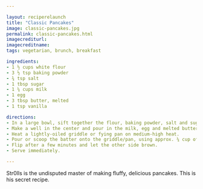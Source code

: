 ```yaml
---

layout: reciperelaunch
title: "Classic Pancakes"
image: classic-pancakes.jpg
permalink: classic-pancakes.html
imagecrediturl:
imagecreditname:
tags: vegetarian, brunch, breakfast

ingredients:
- 1 ½ cups white flour
- 3 ½ tsp baking powder
- ¾ tsp salt
- 1 tbsp sugar
- 1 ¼ cups milk
- 1 egg
- 3 tbsp butter, melted
- 1 tsp vanilla

directions:
- In a large bowl, sift together the flour, baking powder, salt and sugar.
- Make a well in the center and pour in the milk, egg and melted butter. Mix until smooth.
- Heat a lightly-oiled griddle or fying pan on medium-high heat. 
- Pour or scoop the batter onto the griddle/pan, using approx. ¼ cup of batter for each pancake (or as desired for size of the pancakes).
- Flip after a few minutes and let the other side brown.
- Serve immediately.

---
```


Str0lls is the undisputed master of making fluffy, delicious pancakes. This is his secret recipe.